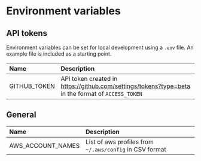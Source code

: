 # Environment variables

## API tokens

Environment variables can be set for local development using a `.env` file. An example file is included as a starting point.

| Name                  | Description                                                         | 
| :-------------------- | :------------------------------------------------------------------ | 
| GITHUB_TOKEN | API token created in https://github.com/settings/tokens?type=beta in the format of `ACCESS_TOKEN` |

## General

| Name                  | Description                                                         | 
| :-------------------- | :------------------------------------------------------------------ | 
| AWS_ACCOUNT_NAMES     | List of aws profiles from `~/.aws/config` in CSV format             |
